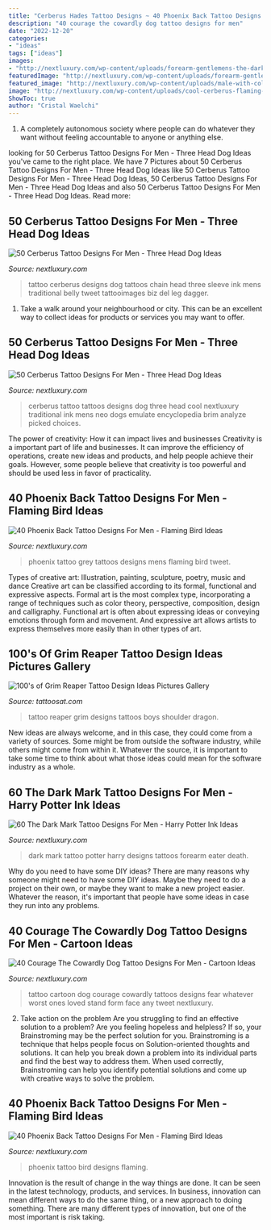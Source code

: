 ```yaml
---
title: "Cerberus Hades Tattoo Designs ~ 40 Phoenix Back Tattoo Designs For Men"
description: "40 courage the cowardly dog tattoo designs for men"
date: "2022-12-20"
categories:
- "ideas"
tags: ["ideas"]
images:
- "http://nextluxury.com/wp-content/uploads/forearm-gentlemens-the-dark-mark-tattoo-ideas.jpg"
featuredImage: "http://nextluxury.com/wp-content/uploads/forearm-gentlemens-the-dark-mark-tattoo-ideas.jpg"
featured_image: "http://nextluxury.com/wp-content/uploads/male-with-colorful-tattoo-of-phoenix-bird-on-back.jpg"
image: "http://nextluxury.com/wp-content/uploads/cool-cerberus-flaming-mens-forearm-tattoos.jpg"
ShowToc: true
author: "Cristal Waelchi"
---
```



1. A completely autonomous society where people can do whatever they want without feeling accountable to anyone or anything else. 

	

		
looking for 50 Cerberus Tattoo Designs For Men - Three Head Dog Ideas you've came to the right place. We have 7 Pictures about 50 Cerberus Tattoo Designs For Men - Three Head Dog Ideas like 50 Cerberus Tattoo Designs For Men - Three Head Dog Ideas, 50 Cerberus Tattoo Designs For Men - Three Head Dog Ideas and also 50 Cerberus Tattoo Designs For Men - Three Head Dog Ideas. Read more:
		
    
## 50 Cerberus Tattoo Designs For Men - Three Head Dog Ideas

<img loading=lazy src="http://nextluxury.com/wp-content/uploads/mens-leg-sleeve-cerberus-black-ink-tattoo-designs.jpg" onerror="this.onerror=null;this.src='https://tse1.mm.bing.net/th?id=OIP.LWIPeKctrFI9gsytNN_O8gHaIO&amp;pid=15.1';" alt="50 Cerberus Tattoo Designs For Men - Three Head Dog Ideas">

_Source: nextluxury.com_

>tattoo cerberus designs dog tattoos chain head three sleeve ink mens traditional belly tweet tattooimages biz del leg dagger. 

	

1. Take a walk around your neighbourhood or city. This can be an excellent way to collect ideas for products or services you may want to offer.

    
## 50 Cerberus Tattoo Designs For Men - Three Head Dog Ideas

<img loading=lazy src="http://nextluxury.com/wp-content/uploads/cool-cerberus-flaming-mens-forearm-tattoos.jpg" onerror="this.onerror=null;this.src='https://tse2.mm.bing.net/th?id=OIP.cpMC6E2IXmZJuKTfsPo8GAAAAA&amp;pid=15.1';" alt="50 Cerberus Tattoo Designs For Men - Three Head Dog Ideas">

_Source: nextluxury.com_

>cerberus tattoo tattoos designs dog three head cool nextluxury traditional ink mens neo dogs emulate encyclopedia brim analyze picked choices. 

	

The power of creativity: How it can impact lives and businesses
Creativity is a important part of life and businesses. It can improve the efficiency of operations, create new ideas and products, and help people achieve their goals. However, some people believe that creativity is too powerful and should be used less in favor of practicality.

    
## 40 Phoenix Back Tattoo Designs For Men - Flaming Bird Ideas

<img loading=lazy src="http://nextluxury.com/wp-content/uploads/mens-black-and-grey-ink-phoenix-full-back-tattoos.jpg" onerror="this.onerror=null;this.src='https://tse2.mm.bing.net/th?id=OIP.8x0HMzqPW_lpd5dhMsF5WwHaHa&amp;pid=15.1';" alt="40 Phoenix Back Tattoo Designs For Men - Flaming Bird Ideas">

_Source: nextluxury.com_

>phoenix tattoo grey tattoos designs mens flaming bird tweet. 

	

Types of creative art: Illustration, painting, sculpture, poetry, music and dance
Creative art can be classified according to its formal, functional and expressive aspects. Formal art is the most complex type, incorporating a range of techniques such as color theory, perspective, composition, design and calligraphy. Functional art is often about expressing ideas or conveying emotions through form and movement. And expressive art allows artists to express themselves more easily than in other types of art.

    
## 100&#039;s Of Grim Reaper Tattoo Design Ideas Pictures Gallery

<img loading=lazy src="https://tattoosat.com/wp-content/uploads/2014/11/Grim-Reaper-1.jpg" onerror="this.onerror=null;this.src='https://tse4.mm.bing.net/th?id=OIP.cAP1MhJ6u5AG8mLon2FRHQHaJ4&amp;pid=15.1';" alt="100&#039;s of Grim Reaper Tattoo Design Ideas Pictures Gallery">

_Source: tattoosat.com_

>tattoo reaper grim designs tattoos boys shoulder dragon. 

	

New ideas are always welcome, and in this case, they could come from a variety of sources. Some might be from outside the software industry, while others might come from within it. Whatever the source, it is important to take some time to think about what those ideas could mean for the software industry as a whole.

    
## 60 The Dark Mark Tattoo Designs For Men - Harry Potter Ink Ideas

<img loading=lazy src="http://nextluxury.com/wp-content/uploads/forearm-gentlemens-the-dark-mark-tattoo-ideas.jpg" onerror="this.onerror=null;this.src='https://tse2.mm.bing.net/th?id=OIP.AmXtkCCLKIBsRv2rJDx1kQHaHa&amp;pid=15.1';" alt="60 The Dark Mark Tattoo Designs For Men - Harry Potter Ink Ideas">

_Source: nextluxury.com_

>dark mark tattoo potter harry designs tattoos forearm eater death. 

	

Why do you need to have some DIY ideas?
There are many reasons why someone might need to have some DIY ideas. Maybe they need to do a project on their own, or maybe they want to make a new project easier. Whatever the reason, it's important that people have some ideas in case they run into any problems.

    
## 40 Courage The Cowardly Dog Tattoo Designs For Men - Cartoon Ideas

<img loading=lazy src="http://nextluxury.com/wp-content/uploads/creative-courage-the-cowardly-dog-tattoos-for-men.jpg" onerror="this.onerror=null;this.src='https://tse3.mm.bing.net/th?id=OIP.Hf0Hgk5DUNlLhVnncKHhIgHaKe&amp;pid=15.1';" alt="40 Courage The Cowardly Dog Tattoo Designs For Men - Cartoon Ideas">

_Source: nextluxury.com_

>tattoo cartoon dog courage cowardly tattoos designs fear whatever worst ones loved stand form face any tweet nextluxury. 

	

2. Take action on the problem
Are you struggling to find an effective solution to a problem? Are you feeling hopeless and helpless? If so, your Brainstroming may be the perfect solution for you. Brainstroming is a technique that helps people focus on Solution-oriented thoughts and solutions. It can help you break down a problem into its individual parts and find the best way to address them. When used correctly, Brainstroming can help you identify potential solutions and come up with creative ways to solve the problem.

    
## 40 Phoenix Back Tattoo Designs For Men - Flaming Bird Ideas

<img loading=lazy src="http://nextluxury.com/wp-content/uploads/male-with-colorful-tattoo-of-phoenix-bird-on-back.jpg" onerror="this.onerror=null;this.src='https://tse2.mm.bing.net/th?id=OIP.0f0WVMSTefRybVl4vvSthwHaHa&amp;pid=15.1';" alt="40 Phoenix Back Tattoo Designs For Men - Flaming Bird Ideas">

_Source: nextluxury.com_

>phoenix tattoo bird designs flaming. 

	

Innovation is the result of change in the way things are done. It can be seen in the latest technology, products, and services. In business, innovation can mean different ways to do the same thing, or a new approach to doing something. There are many different types of innovation, but one of the most important is risk taking.


